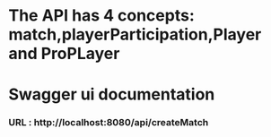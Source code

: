 # The API has 4 concepts: match,playerParticipation,Player and ProPLayer


# Swagger ui documentation
### URL : http://localhost:8080/api/createMatch

